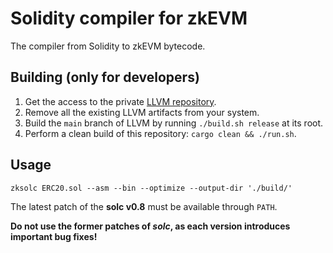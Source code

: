 # Solidity compiler for zkEVM

The compiler from Solidity to zkEVM bytecode.

## Building (only for developers)

1. Get the access to the private [LLVM repository](https://github.com/matter-labs/compiler-llvm).
2. Remove all the existing LLVM artifacts from your system.
3. Build the `main` branch of LLVM by running `./build.sh release` at its root.
4. Perform a clean build of this repository: `cargo clean && ./run.sh`.

## Usage

```
zksolc ERC20.sol --asm --bin --optimize --output-dir './build/'
```

The latest patch of the **solc v0.8** must be available through `PATH`.

**Do not use the former patches of *solc*, as each version introduces important bug fixes!**
